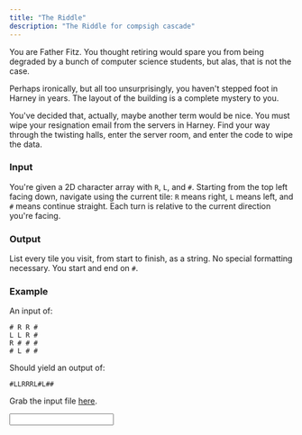 ```yaml
---
title: "The Riddle"
description: "The Riddle for compsigh cascade"
---
```


You are Father Fitz. You thought retiring would spare you from being degraded by a bunch of computer science students, but alas, that is not the case.

Perhaps ironically, but all too unsurprisingly, you haven't stepped foot in Harney in years. The layout of the building is a complete mystery to you.

You've decided that, actually, maybe another term would be nice. You must wipe your resignation email from the servers in Harney. Find your way through the twisting halls, enter the server room, and enter the code to wipe the data.

### Input

You're given a 2D character array with `R`, `L`, and `#`. Starting from the top left facing down, navigate using the current tile: `R` means right, `L` means left, and `#` means continue straight. Each turn is relative to the current direction you're facing.

### Output

List every tile you visit, from start to finish, as a string. No special formatting necessary. You start and end on `#`.

### Example

An input of:

```plaintext
# R R #
L L R #
R # # #
# L # #
```

Should yield an output of:

```plaintext
#LLRRRL#L##
```

Grab the input file [here](/input.txt).

<Input />
